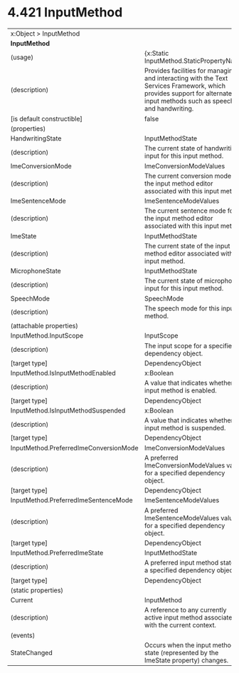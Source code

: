 <html dir="LTR" xmlns:mshelp="http://msdn.microsoft.com/mshelp" xmlns:ddue="http://ddue.schemas.microsoft.com/authoring/2003/5" xmlns:xlink="http://www.w3.org/1999/xlink" xmlns:tool="http://www.microsoft.com/tooltip">

<body>
 <input type="hidden" id="userDataCache" class="userDataStyle">
 <input type="hidden" id="hiddenScrollOffset">
 <img id="dropDownImage" style="display:none; height:0; width:0;" src="../local/drpdown.gif">
 <img id="dropDownHoverImage" style="display:none; height:0; width:0;" src="../local/drpdown_orange.gif">
 <img id="collapseImage" style="display:none; height:0; width:0;" src="../local/collapse.gif">
 <img id="expandImage" style="display:none; height:0; width:0;" src="../local/exp.gif">
 <img id="collapseAllImage" style="display:none; height:0; width:0;" src="../local/collall.gif">
 <img id="expandAllImage" style="display:none; height:0; width:0;" src="../local/expall.gif">
 <img id="copyImage" style="display:none; height:0; width:0;" src="../local/copycode.gif">
 <img id="copyHoverImage" style="display:none; height:0; width:0;" src="../local/copycodeHighlight.gif">
 <div id="header"><h1 class="heading">4.421 InputMethod</h1></div>

 <div id="mainSection">
 <div id="mainBody">
 <div id="allHistory" class="saveHistory" onsave="saveAll()" onload="loadAll()"></div>
 <p xmlns:wsd="http://wsdev.schemas.microsoft.com/authoring/2008/2" xmlns:msxsl="urn:schemas-microsoft-com:xslt" xmlns:script="urn:script" xmlns:build="urn:build">
 </p>
 <div id="sectionSection0" class="section" name="collapseableSection">
 <content xmlns="http://ddue.schemas.microsoft.com/authoring/2003/5" xmlns:wsd="http://wsdev.schemas.microsoft.com/authoring/2008/2" xmlns:msxsl="urn:schemas-microsoft-com:xslt" xmlns:script="urn:script" xmlns:build="urn:build">
 </content>
 </div>
 <div id="sectionSection1" class="section" name="collapseableSection">
 <content xmlns="http://ddue.schemas.microsoft.com/authoring/2003/5" xmlns:wsd="http://wsdev.schemas.microsoft.com/authoring/2008/2" xmlns:msxsl="urn:schemas-microsoft-com:xslt" xmlns:script="urn:script" xmlns:build="urn:build">
 <table class="ProtocolAuthoredTable" xmlns="">
 <tr><td colspan="2">
<mshelp:link keywords="c0d383e4-fcdb-4546-a06b-81c262fe2a5e" tabindex="0">x:Object</mshelp:link> &gt; <mshelp:link keywords="6e44f079-df29-4026-b207-4c287faf8fb4" tabindex="0">InputMethod</mshelp:link> </td>
 </tr>
 <tr><td colspan="2">
 <b>InputMethod</b> </td>
 </tr>
 <tr><td><div class="indent0">(usage)</div></td>
 <td>{x:Static InputMethod.StaticPropertyName}</td>
 </tr>
 <tr><td><div class="indent0">(description)</div></td>
 <td>Provides facilities for managing and interacting with the Text Services Framework, which provides support for alternate text input methods such as speech and handwriting.</td>
 </tr>
 <tr><td><div class="indent0">[is default constructible]</div></td>
 <td>false</td>
 </tr>
 <tr><td><div class="indent0">(properties)</div></td>
 <td></td>
 </tr>
 <tr><td><div class="indent2">HandwritingState</div></td>
 <td><mshelp:link keywords="96024129-2712-4457-ada0-e654a07836b9" tabindex="0">InputMethodState</mshelp:link></td>
 </tr>
 <tr><td><div class="indent4">(description)</div></td>
 <td>The current state of handwriting input for this input method.</td>
 </tr>
 <tr><td><div class="indent2">ImeConversionMode</div></td>
 <td><mshelp:link keywords="38e1e44a-aa65-402e-8428-dab07fbdf875" tabindex="0">ImeConversionModeValues</mshelp:link></td>
 </tr>
 <tr><td><div class="indent4">(description)</div></td>
 <td>The current conversion mode for the input method editor associated with this input method.</td>
 </tr>
 <tr><td><div class="indent2">ImeSentenceMode</div></td>
 <td><mshelp:link keywords="35481d09-b01a-40ea-8016-43b24dd91077" tabindex="0">ImeSentenceModeValues</mshelp:link></td>
 </tr>
 <tr><td><div class="indent4">(description)</div></td>
 <td>The current sentence mode for the input method editor associated with this input method.</td>
 </tr>
 <tr><td><div class="indent2">ImeState</div></td>
 <td><mshelp:link keywords="96024129-2712-4457-ada0-e654a07836b9" tabindex="0">InputMethodState</mshelp:link></td>
 </tr>
 <tr><td><div class="indent4">(description)</div></td>
 <td>The current state of the input method editor associated with this input method.</td>
 </tr>
 <tr><td><div class="indent2">MicrophoneState</div></td>
 <td><mshelp:link keywords="96024129-2712-4457-ada0-e654a07836b9" tabindex="0">InputMethodState</mshelp:link></td>
 </tr>
 <tr><td><div class="indent4">(description)</div></td>
 <td>The current state of microphone input for this input method.</td>
 </tr>
 <tr><td><div class="indent2">SpeechMode</div></td>
 <td><mshelp:link keywords="137a1f55-02d5-4222-aaae-bb44cbcbe5d5" tabindex="0">SpeechMode</mshelp:link></td>
 </tr>
 <tr><td><div class="indent4">(description)</div></td>
 <td>The speech mode for this input method.</td>
 </tr>
 <tr><td><div class="indent0">(attachable properties)</div></td>
 <td></td>
 </tr>
 <tr><td><div class="indent2">InputMethod.InputScope</div></td>
 <td><mshelp:link keywords="43440f79-f024-4fb5-abcb-3bad50079cbe" tabindex="0">InputScope</mshelp:link></td>
 </tr>
 <tr><td><div class="indent4">(description)</div></td>
 <td>The input scope for a specified dependency object.</td>
 </tr>
 <tr><td><div class="indent4">[target type]</div></td>
 <td><mshelp:link keywords="44a6e58f-41e0-4602-b1d2-75a9b44a5acb" tabindex="0">DependencyObject</mshelp:link></td>
 </tr>
 <tr><td><div class="indent2">InputMethod.IsInputMethodEnabled</div></td>
 <td><mshelp:link keywords="c4ef5482-3a69-411e-bd77-93ce44c968a9" tabindex="0">x:Boolean</mshelp:link></td>
 </tr>
 <tr><td><div class="indent4">(description)</div></td>
 <td>A value that indicates whether this input method is enabled.</td>
 </tr>
 <tr><td><div class="indent4">[target type]</div></td>
 <td><mshelp:link keywords="44a6e58f-41e0-4602-b1d2-75a9b44a5acb" tabindex="0">DependencyObject</mshelp:link></td>
 </tr>
 <tr><td><div class="indent2">InputMethod.IsInputMethodSuspended</div></td>
 <td><mshelp:link keywords="c4ef5482-3a69-411e-bd77-93ce44c968a9" tabindex="0">x:Boolean</mshelp:link></td>
 </tr>
 <tr><td><div class="indent4">(description)</div></td>
 <td>A value that indicates whether this input method is suspended.</td>
 </tr>
 <tr><td><div class="indent4">[target type]</div></td>
 <td><mshelp:link keywords="44a6e58f-41e0-4602-b1d2-75a9b44a5acb" tabindex="0">DependencyObject</mshelp:link></td>
 </tr>
 <tr><td><div class="indent2">InputMethod.PreferredImeConversionMode</div></td>
 <td><mshelp:link keywords="38e1e44a-aa65-402e-8428-dab07fbdf875" tabindex="0">ImeConversionModeValues</mshelp:link></td>
 </tr>
 <tr><td><div class="indent4">(description)</div></td>
 <td>A preferred ImeConversionModeValues value for a specified dependency object.</td>
 </tr>
 <tr><td><div class="indent4">[target type]</div></td>
 <td><mshelp:link keywords="44a6e58f-41e0-4602-b1d2-75a9b44a5acb" tabindex="0">DependencyObject</mshelp:link></td>
 </tr>
 <tr><td><div class="indent2">InputMethod.PreferredImeSentenceMode</div></td>
 <td><mshelp:link keywords="35481d09-b01a-40ea-8016-43b24dd91077" tabindex="0">ImeSentenceModeValues</mshelp:link></td>
 </tr>
 <tr><td><div class="indent4">(description)</div></td>
 <td>A preferred ImeSentenceModeValues value for a specified dependency object.</td>
 </tr>
 <tr><td><div class="indent4">[target type]</div></td>
 <td><mshelp:link keywords="44a6e58f-41e0-4602-b1d2-75a9b44a5acb" tabindex="0">DependencyObject</mshelp:link></td>
 </tr>
 <tr><td><div class="indent2">InputMethod.PreferredImeState</div></td>
 <td><mshelp:link keywords="96024129-2712-4457-ada0-e654a07836b9" tabindex="0">InputMethodState</mshelp:link></td>
 </tr>
 <tr><td><div class="indent4">(description)</div></td>
 <td>A preferred input method state for a specified dependency object.</td>
 </tr>
 <tr><td><div class="indent4">[target type]</div></td>
 <td><mshelp:link keywords="44a6e58f-41e0-4602-b1d2-75a9b44a5acb" tabindex="0">DependencyObject</mshelp:link></td>
 </tr>
 <tr><td><div class="indent0">(static properties)</div></td>
 <td></td>
 </tr>
 <tr><td><div class="indent2">Current</div></td>
 <td><mshelp:link keywords="6e44f079-df29-4026-b207-4c287faf8fb4" tabindex="0">InputMethod</mshelp:link></td>
 </tr>
 <tr><td><div class="indent4">(description)</div></td>
 <td>A reference to any currently active input method associated with the current context.</td>
 </tr>
 <tr><td><div class="indent0">(events)</div></td>
 <td></td>
 </tr>
 <tr><td><div class="indent2">StateChanged</div></td>
 <td>Occurs when the input method state (represented by the ImeState property) changes.</td>
 </tr>
</table>
 </content>
 </div>
 <!--[if gte IE 5]>
 <tool:tip element="languageFilterToolTip" avoidmouse="false"/>
 <![endif]-->
 </div>
 <a name="feedback"></a><span></span>
 </div>
</body></html>
